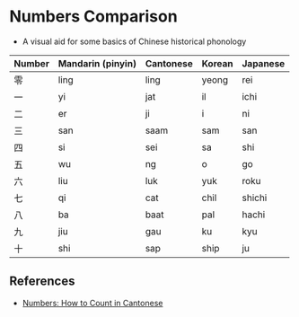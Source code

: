 # Numbers Comparison
* A visual aid for some basics of Chinese historical phonology

| Number | Mandarin (pinyin) | Cantonese | Korean | Japanese |
| ---    | ---               | ---       | ---    | ---      |
| 零     | ling              | ling      | yeong  | rei      |
| 一     | yi                | jat       | il     | ichi     |
| 二     | er                | ji        | i      | ni       |
| 三     | san               | saam      | sam    | san      |
| 四     | si                | sei       | sa     | shi      |
| 五     | wu                | ng        | o      | go       |
| 六     | liu               | luk       | yuk    | roku     |
| 七     | qi                | cat       | chil   | shichi   |
| 八     | ba                | baat      | pal    | hachi    |
| 九     | jiu               | gau       | ku     | kyu      |
| 十     | shi               | sap       | ship   | ju       |

## References
* [Numbers: How to Count in Cantonese](https://www.cantoneseclass101.com/blog/2019/10/24/cantonese-numbers/)   

